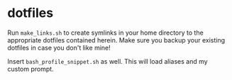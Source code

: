 # dotfiles

Run `make_links.sh` to create symlinks in your home directory
to the appropriate dotfiles contained herein. Make sure you
backup your existing dotfiles in case you don't like mine!

Insert `bash_profile_snippet.sh` as well. This will load aliases
and my custom prompt.
